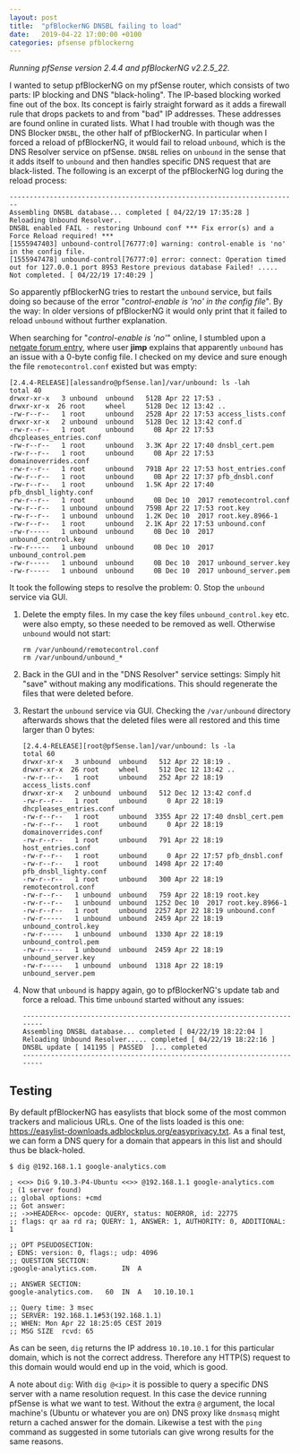 ```yaml
---
layout: post
title:  "pfBlockerNG DNSBL failing to load"
date:   2019-04-22 17:00:00 +0100
categories: pfsense pfblockerng
---
```


*Running pfSense version 2.4.4 and pfBlockerNG v2.2.5_22.*

I wanted to setup pfBlockerNG on my pfSense router, which consists of two parts: IP blocking and DNS "black-holing". The IP-based blocking worked fine out of the box. Its concept is fairly straight forward as it adds a firewall rule that drops packets to and from "bad" IP addresses. These addresses are found online in curated lists. What I had trouble with though was the DNS Blocker `DNSBL`, the other half of pfBlockerNG. In particular when I forced a reload of pfBlockerNG, it would fail to reload `unbound`, which is the DNS Resolver service on pfSense. `DNSBL` relies on `unbound` in the sense that it adds itself to `unbound` and then handles specific DNS request that are black-listed. The following is an excerpt of the pfBlockerNG log during the reload process:

```
------------------------------------------------------------------------
Assembling DNSBL database... completed [ 04/22/19 17:35:28 ]
Reloading Unbound Resolver..
DNSBL enabled FAIL - restoring Unbound conf *** Fix error(s) and a Force Reload required! ***
[1555947403] unbound-control[76777:0] warning: control-enable is 'no' in the config file.
[1555947478] unbound-control[76777:0] error: connect: Operation timed out for 127.0.0.1 port 8953 Restore previous database Failed! ..... Not completed. [ 04/22/19 17:40:29 ]
```

So apparently pfBlockerNG tries to restart the `unbound` service, but fails doing so because of the error  "*control-enable is 'no' in the config file*". By the way: In older versions of pfBlockerNG it would only print that it failed to reload `unbound` without further explanation.

When searching for "*control-enable is 'no'*" online, I stumbled upon a [netgate forum entry](https://forum.netgate.com/topic/142446/should-unbound-control-work-by-default), where user **jimp** explains that apparently `unbound` has an issue with a 0-byte config file. I checked on my device and sure enough the file `remotecontrol.conf` existed but was empty:

```shell
[2.4.4-RELEASE][alessandro@pfSense.lan]/var/unbound: ls -lah
total 40
drwxr-xr-x   3 unbound  unbound   512B Apr 22 17:53 .
drwxr-xr-x  26 root     wheel     512B Dec 12 13:42 ..
-rw-r--r--   1 root     unbound   252B Apr 22 17:53 access_lists.conf
drwxr-xr-x   2 unbound  unbound   512B Dec 12 13:42 conf.d
-rw-r--r--   1 root     unbound     0B Apr 22 17:53 dhcpleases_entries.conf
-rw-r--r--   1 root     unbound   3.3K Apr 22 17:40 dnsbl_cert.pem
-rw-r--r--   1 root     unbound     0B Apr 22 17:53 domainoverrides.conf
-rw-r--r--   1 root     unbound   791B Apr 22 17:53 host_entries.conf
-rw-r--r--   1 root     unbound     0B Apr 22 17:37 pfb_dnsbl.conf
-rw-r--r--   1 root     unbound   1.5K Apr 22 17:40 pfb_dnsbl_lighty.conf
-rw-r--r--   1 root     unbound     0B Dec 10  2017 remotecontrol.conf
-rw-r--r--   1 unbound  unbound   759B Apr 22 17:53 root.key
-rw-r--r--   1 unbound  unbound   1.2K Dec 10  2017 root.key.8966-1
-rw-r--r--   1 root     unbound   2.1K Apr 22 17:53 unbound.conf
-rw-r-----   1 unbound  unbound     0B Dec 10  2017 unbound_control.key
-rw-r-----   1 unbound  unbound     0B Dec 10  2017 unbound_control.pem
-rw-r-----   1 unbound  unbound     0B Dec 10  2017 unbound_server.key
-rw-r-----   1 unbound  unbound     0B Dec 10  2017 unbound_server.pem
```

It took the following steps to resolve the problem:
0. Stop the `unbound` service via GUI.
1. Delete the empty files. In my case the key files `unbound_control.key` etc. were also empty, so these needed to be removed as well. Otherwise `unbound` would not start:
    ```shell
    rm /var/unbound/remotecontrol.conf
    rm /var/unbound/unbound_*
    ```
2. Back in the GUI and in the "DNS Resolver" service settings: Simply hit "save" without making any modifications. This should regenerate the files that were deleted before. 
3. Restart the `unbound` service via GUI. Checking the `/var/unbound` directory afterwards shows that the deleted files were all restored and this time larger than 0 bytes:
    ```
    [2.4.4-RELEASE][root@pfSense.lan]/var/unbound: ls -la
    total 60
    drwxr-xr-x   3 unbound  unbound   512 Apr 22 18:19 .
    drwxr-xr-x  26 root     wheel     512 Dec 12 13:42 ..
    -rw-r--r--   1 root     unbound   252 Apr 22 18:19 access_lists.conf
    drwxr-xr-x   2 unbound  unbound   512 Dec 12 13:42 conf.d
    -rw-r--r--   1 root     unbound     0 Apr 22 18:19 dhcpleases_entries.conf
    -rw-r--r--   1 root     unbound  3355 Apr 22 17:40 dnsbl_cert.pem
    -rw-r--r--   1 root     unbound     0 Apr 22 18:19 domainoverrides.conf
    -rw-r--r--   1 root     unbound   791 Apr 22 18:19 host_entries.conf
    -rw-r--r--   1 root     unbound     0 Apr 22 17:57 pfb_dnsbl.conf
    -rw-r--r--   1 root     unbound  1498 Apr 22 17:40 pfb_dnsbl_lighty.conf
    -rw-r--r--   1 root     unbound   300 Apr 22 18:19 remotecontrol.conf
    -rw-r--r--   1 unbound  unbound   759 Apr 22 18:19 root.key
    -rw-r--r--   1 unbound  unbound  1252 Dec 10  2017 root.key.8966-1
    -rw-r--r--   1 root     unbound  2257 Apr 22 18:19 unbound.conf
    -rw-r-----   1 unbound  unbound  2459 Apr 22 18:19 unbound_control.key
    -rw-r-----   1 unbound  unbound  1330 Apr 22 18:19 unbound_control.pem
    -rw-r-----   1 unbound  unbound  2459 Apr 22 18:19 unbound_server.key
    -rw-r-----   1 unbound  unbound  1318 Apr 22 18:19 unbound_server.pem
    ```

4. Now that `unbound` is happy again, go to pfBlockerNG's update tab and force a reload. This time `unbound` started without any issues:
    ```
    ------------------------------------------------------------------------
    Assembling DNSBL database... completed [ 04/22/19 18:22:04 ]
    Reloading Unbound Resolver..... completed [ 04/22/19 18:22:16 ]
    DNSBL update [ 141195 | PASSED  ]... completed
    ------------------------------------------------------------------------
    ```

## Testing

By default pfBlockerNG has easylists that block some of the most common trackers and malicious URLs. One of the lists loaded is this one: https://easylist-downloads.adblockplus.org/easyprivacy.txt. As a final test, we can form a DNS query for a domain that appears in this list and should thus be black-holed. 

```shell
$ dig @192.168.1.1 google-analytics.com

; <<>> DiG 9.10.3-P4-Ubuntu <<>> @192.168.1.1 google-analytics.com
; (1 server found)
;; global options: +cmd
;; Got answer:
;; ->>HEADER<<- opcode: QUERY, status: NOERROR, id: 22775
;; flags: qr aa rd ra; QUERY: 1, ANSWER: 1, AUTHORITY: 0, ADDITIONAL: 1

;; OPT PSEUDOSECTION:
; EDNS: version: 0, flags:; udp: 4096
;; QUESTION SECTION:
;google-analytics.com.		IN	A

;; ANSWER SECTION:
google-analytics.com.	60	IN	A	10.10.10.1

;; Query time: 3 msec
;; SERVER: 192.168.1.1#53(192.168.1.1)
;; WHEN: Mon Apr 22 18:25:05 CEST 2019
;; MSG SIZE  rcvd: 65
```

As can be seen, `dig` returns the IP address `10.10.10.1` for this particular domain, which is not the correct address. Therefore any HTTP(S) request to this domain would would end up in the void, which is good. 

A note about `dig`: With `dig @<ip>` it is possible to query a specific DNS server with a name resolution request. In this case the device running pfSense is what we want to test. Without the extra `@` argument, the local machine's (Ubuntu or whatever you are on) DNS proxy like `dnsmasq` might return a cached answer for the domain. Likewise a test with the `ping` command as suggested in some tutorials can give wrong results for the same reasons.
